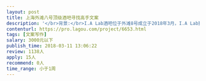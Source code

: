 ```yaml
---                
layout: post       
title: 上海外滩八号顶级酒吧寻找高手文案           
description: '</br>背景:</br>I.A Lab酒吧位于外滩8号成立于2018年3月，I.A Lab独一无二的设计理念"未来主义方程式"，犹如在宇宙飞船的船舱里一样，让人恣意在宇宙时空里旅行，这里的主张是“酒吧不仅是食尚艺术，更是食代创新”，把酒吧打造成了一间调酒与调香实验室，激起你我那颗热爱冒险的好奇心。</br></br>要求：</br>按照营销所提供的基本资料，拟写搭建网站、微信公众号所需的文字内容，以及月底开业前所需物料，如海报、优惠券等文案。</br>'     
contenturl: https://pro.lagou.com/project/6653.html      
tags: [文案写作]            
salary: 3000元以下          
publish_time: 2018-03-11 13:06:22         
review: 1138人                   
apply: 15人                   
recommend: 0人                   
time_range: 小于1周              
---                 
```

